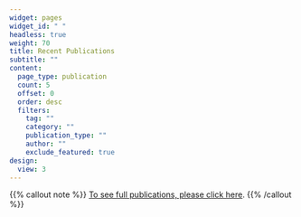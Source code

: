 ```yaml
---
widget: pages
widget_id: " "
headless: true
weight: 70
title: Recent Publications
subtitle: ""
content:
  page_type: publication
  count: 5
  offset: 0
  order: desc
  filters:
    tag: ""
    category: ""
    publication_type: ""
    author: ""
    exclude_featured: true
design:
  view: 3
---
```


{{% callout note %}}
 [To see full publications, please click here](./publication/).
{{% /callout %}}
